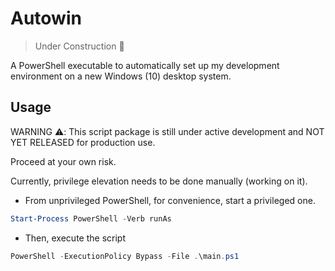 # Autowin

> Under Construction 🚧

A PowerShell executable to automatically set up my development environment on a new Windows (10) desktop system.

## Usage

WARNING ⚠️: This script package is still under active development and NOT YET RELEASED for production use.

Proceed at your own risk.

Currently, privilege elevation needs to be done manually (working on it).

- From unprivileged PowerShell, for convenience, start a privileged one.

```powershell
Start-Process PowerShell -Verb runAs
```

- Then, execute the script

```powershell
PowerShell -ExecutionPolicy Bypass -File .\main.ps1
```